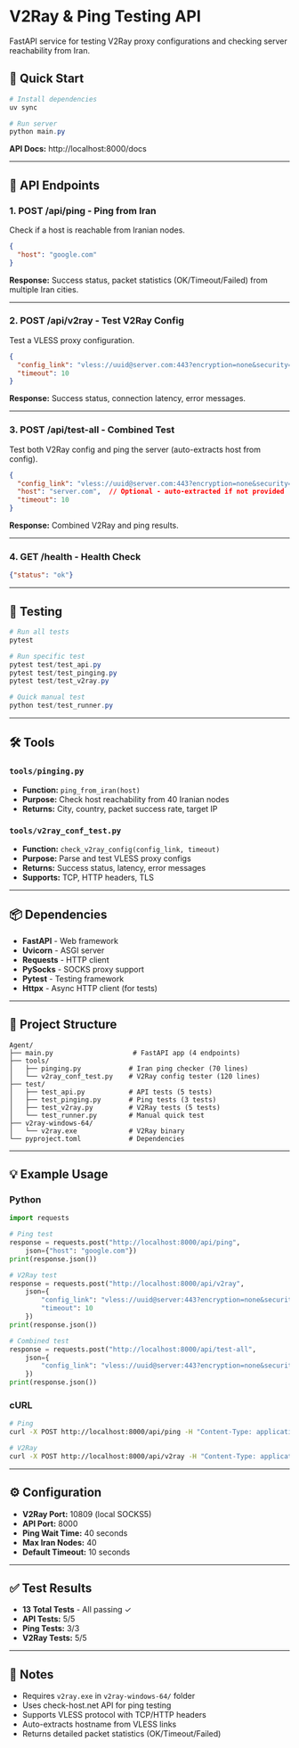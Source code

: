 # V2Ray & Ping Testing API

FastAPI service for testing V2Ray proxy configurations and checking server reachability from Iran.

## 🚀 Quick Start

```powershell
# Install dependencies
uv sync

# Run server
python main.py
```

**API Docs:** http://localhost:8000/docs

---

## 📡 API Endpoints

### 1. **POST /api/ping** - Ping from Iran
Check if a host is reachable from Iranian nodes.

```json
{
  "host": "google.com"
}
```

**Response:** Success status, packet statistics (OK/Timeout/Failed) from multiple Iran cities.

---

### 2. **POST /api/v2ray** - Test V2Ray Config
Test a VLESS proxy configuration.

```json
{
  "config_link": "vless://uuid@server.com:443?encryption=none&security=tls&type=tcp",
  "timeout": 10
}
```

**Response:** Success status, connection latency, error messages.

---

### 3. **POST /api/test-all** - Combined Test
Test both V2Ray config and ping the server (auto-extracts host from config).

```json
{
  "config_link": "vless://uuid@server.com:443?encryption=none&security=tls&type=tcp",
  "host": "server.com",  // Optional - auto-extracted if not provided
  "timeout": 10
}
```

**Response:** Combined V2Ray and ping results.

---

### 4. **GET /health** - Health Check
```json
{"status": "ok"}
```

---

## 🧪 Testing

```powershell
# Run all tests
pytest

# Run specific test
pytest test/test_api.py
pytest test/test_pinging.py
pytest test/test_v2ray.py

# Quick manual test
python test/test_runner.py
```

---

## 🛠️ Tools

### `tools/pinging.py`
- **Function:** `ping_from_iran(host)`
- **Purpose:** Check host reachability from 40 Iranian nodes
- **Returns:** City, country, packet success rate, target IP

### `tools/v2ray_conf_test.py`
- **Function:** `check_v2ray_config(config_link, timeout)`
- **Purpose:** Parse and test VLESS proxy configs
- **Returns:** Success status, latency, error messages
- **Supports:** TCP, HTTP headers, TLS

---

## 📦 Dependencies

- **FastAPI** - Web framework
- **Uvicorn** - ASGI server
- **Requests** - HTTP client
- **PySocks** - SOCKS proxy support
- **Pytest** - Testing framework
- **Httpx** - Async HTTP client (for tests)

---

## 🧩 Project Structure

```
Agent/
├── main.py                    # FastAPI app (4 endpoints)
├── tools/
│   ├── pinging.py            # Iran ping checker (70 lines)
│   └── v2ray_conf_test.py    # V2Ray config tester (120 lines)
├── test/
│   ├── test_api.py           # API tests (5 tests)
│   ├── test_pinging.py       # Ping tests (3 tests)
│   ├── test_v2ray.py         # V2Ray tests (5 tests)
│   └── test_runner.py        # Manual quick test
├── v2ray-windows-64/
│   └── v2ray.exe             # V2Ray binary
└── pyproject.toml            # Dependencies
```

---

## 💡 Example Usage

### Python
```python
import requests

# Ping test
response = requests.post("http://localhost:8000/api/ping", 
    json={"host": "google.com"})
print(response.json())

# V2Ray test
response = requests.post("http://localhost:8000/api/v2ray",
    json={
        "config_link": "vless://uuid@server:443?encryption=none&security=tls&type=tcp",
        "timeout": 10
    })
print(response.json())

# Combined test
response = requests.post("http://localhost:8000/api/test-all",
    json={
        "config_link": "vless://uuid@server:443?encryption=none&security=tls&type=tcp"
    })
print(response.json())
```

### cURL
```bash
# Ping
curl -X POST http://localhost:8000/api/ping -H "Content-Type: application/json" -d '{"host":"google.com"}'

# V2Ray
curl -X POST http://localhost:8000/api/v2ray -H "Content-Type: application/json" -d '{"config_link":"vless://...","timeout":10}'
```

---

## ⚙️ Configuration

- **V2Ray Port:** 10809 (local SOCKS5)
- **API Port:** 8000
- **Ping Wait Time:** 40 seconds
- **Max Iran Nodes:** 40
- **Default Timeout:** 10 seconds

---

## ✅ Test Results

- **13 Total Tests** - All passing ✓
- **API Tests:** 5/5
- **Ping Tests:** 3/3
- **V2Ray Tests:** 5/5

---

## 📝 Notes

- Requires `v2ray.exe` in `v2ray-windows-64/` folder
- Uses check-host.net API for ping testing
- Supports VLESS protocol with TCP/HTTP headers
- Auto-extracts hostname from VLESS links
- Returns detailed packet statistics (OK/Timeout/Failed)
